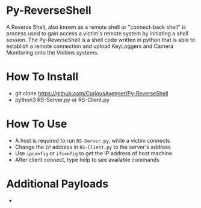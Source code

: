 # Py-ReverseShell
A Reverse Shell, also known as a remote shell or "connect-back shell" is process used to gain access a victim's remote system by initiating a shell session. The Py-ReverseShell is a shell code written in python that is able to establish a remote connection and upload KeyLoggers and Camera Monitoring onto the Victims systems. 

# How To Install
- git clone https://github.com/CuriousAvenger/Py-ReverseShell
- python3 RS-Server.py or RS-Client.py

# How To Use
- A host is required to run `RS-Server.py`, while a victim connects
- Change the `IP` address in `RS-Client.py` to the server's address
- Use `ipconfig` or `ifconfig` to get the IP address of host machine.
- After client connect, type help to see available commands

# Additional Payloads
-
